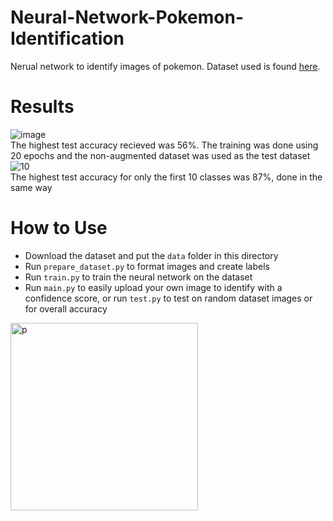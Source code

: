 # Neural-Network-Pokemon-Identification
Nerual network to identify images of pokemon. Dataset used is found [here](https://www.kaggle.com/datasets/echometerhhwl/pokemon-gen-1-38914).

# Results
![image](https://github.com/saldelv/Neural-Network-Pokemon-Identification/assets/96501610/506d5988-480e-4298-9b67-cb9d21f5ccc2)  
The highest test accuracy recieved was 56%. The training was done using 20 epochs and the non-augmented dataset was used as the test dataset  
![10](https://github.com/saldelv/Neural-Network-Pokemon-Identification/assets/96501610/a4bcdf44-5290-4379-9f8f-06d37889c39d)  
The highest test accuracy for only the first 10 classes was 87%, done in the same way

# How to Use
* Download the dataset and put the `data` folder in this directory
* Run `prepare_dataset.py` to format images and create labels
* Run `train.py` to train the neural network on the dataset
* Run `main.py` to easily upload your own image to identify with a confidence score, or run `test.py` to test on random dataset images or for overall accuracy
<img width="300" alt="p" src="https://github.com/saldelv/Neural-Network-Pokemon-Identification/assets/96501610/66f6cdd3-11b0-4275-a138-dce36da8f239">
